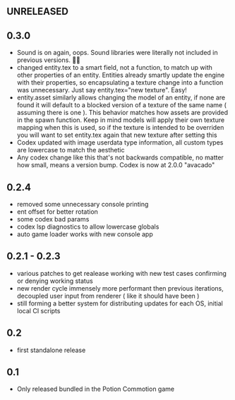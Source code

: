 ## UNRELEASED

## 0.3.0

- Sound is on again, oops. Sound libraries were literally not included in previous versions. 🤦‍♂️
- changed entity.tex to a smart field, not a function, to match up with other properties of an entity. Entities already smartly update the engine with their properties, so encapsulating a texture change into a function was unnecessary. Just say entity.tex="new texture". Easy!
- entity.asset similarly allows changing the model of an entity, if none are found it will default to a blocked version of a texture of the same name ( assuming there is one ). This behavior matches how assets are provided in the spawn function. Keep in mind models will apply their own texture mapping when this is used, so if the texture is intended to be overriden you will want to set entity.tex again that new texture after setting this
- Codex updated with image userdata type information, all custom types are lowercase to match the aesthetic
- Any codex change like this that's not backwards compatible, no matter how small, means a version bump. Codex is now at 2.0.0 "avacado"

## 0.2.4

- removed some unnecessary console printing
- ent offset for better rotation
- some codex bad params
- codex lsp diagnostics to allow lowercase globals
- auto game loader works with new console app

## 0.2.1 - 0.2.3

- various patches to get realease working with new test cases confirming or denying working status
- new render cycle immensely more performant then previous iterations, decoupled user input from renderer ( like it should have been )
- still forming a better system for distributing updates for each OS, initial local CI scripts

## 0.2

- first standalone release

## 0.1

- Only released bundled in the Potion Commotion game
